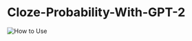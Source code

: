 # Cloze-Probability-With-GPT-2
![How to Use](https://github.com/samern92/Cloze-Probability-With-GPT-2/blob/master/github_howtouse.gif)
